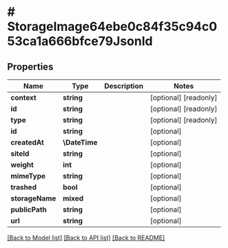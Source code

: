 # # StorageImage64ebe0c84f35c94c053ca1a666bfce79Jsonld

## Properties

Name | Type | Description | Notes
------------ | ------------- | ------------- | -------------
**context** | **string** |  | [optional] [readonly]
**id** | **string** |  | [optional] [readonly]
**type** | **string** |  | [optional] [readonly]
**id** | **string** |  | [optional]
**createdAt** | **\DateTime** |  | [optional]
**siteId** | **string** |  | [optional]
**weight** | **int** |  | [optional]
**mimeType** | **string** |  | [optional]
**trashed** | **bool** |  | [optional]
**storageName** | **mixed** |  | [optional]
**publicPath** | **string** |  | [optional]
**url** | **string** |  | [optional]

[[Back to Model list]](../../README.md#models) [[Back to API list]](../../README.md#endpoints) [[Back to README]](../../README.md)
